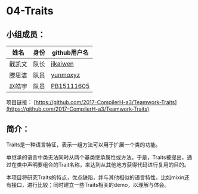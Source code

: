 04-Traits
===

## 小组成员：
姓名 | 身份 | github用户名
--------- | --------  | ---------
戢凯文| 队长 | [jikaiwen](https://github.com/jikaiwen)
滕思洁| 队员 | [yunmoxyz](https://github.com/yunmoxyz)
赵皓宇| 队员 | [PB15111605](https://github.com/PB15111605)


项目链接：
[https://github.com/2017-CompilerH-a3/Teamwork-Traits](https://github.com/2017-CompilerH-a3/Teamwork-Traits)


## 简介：

Traits是一种语言特征，表示一组方法可以用于扩展一个类的功能。

单继承的语言中类无法同时从两个基类继承属性或方法。于是，Traits被提出，通过在类中声明要组合的Trait名称，来达到从其他地方获得代码进行复用的目的。

本项目将研究Traits的特点，优点缺陷，并与其他相似的语言特性，比如mixin还有接口，进行比较；同时建立一些Traits相关的demo，以理解与体会。
